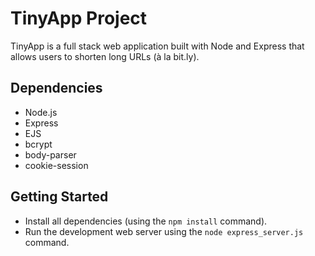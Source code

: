 # TinyApp Project

TinyApp is a full stack web application built with Node and Express that allows users to shorten long URLs (à la bit.ly).


## Dependencies

- Node.js
- Express
- EJS
- bcrypt
- body-parser
- cookie-session

## Getting Started

- Install all dependencies (using the `npm install` command).
- Run the development web server using the `node express_server.js` command.